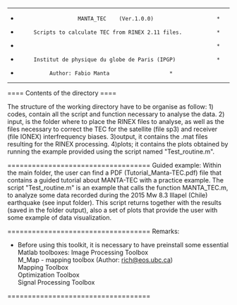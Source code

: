 **********************************************************************
*                        MANTA_TEC    (Ver.1.0.0)                    *
*          Scripts to calculate TEC from RINEX 2.11 files.           *
*                                                                    *
*          Institut de physique du globe de Paris (IPGP)             *
*          		Author: Fabio Manta    		          *
**********************************************************************
==== Contents of the directory ====

The structure of the working directory have to be organise as follow: 
	1) codes, contain all the script and function necessary to analyse the data.
	2) input, is the folder where to place the RINEX files to analyse, as well as the files necessary to correct the TEC for the satellite (file sp3) and receiver (file IONEX) interfrequency biases.
	3)output, it contains the .mat files resulting for the RINEX processing.
	4)plots; it contains the plots obtained by running the example provided using the script named "Test_routine.m".

===================================
Guided example:
Within the main folder, the user can find a PDF (Tutorial_Manta-TEC.pdf) file that contains a guided tutorial about MANTA-TEC with a practice example. The script "Test_routine.m" is an example that calls the function MANTA_TEC.m, to analyze some data recorded during the 2015 Mw 8.3 Illapel (Chile) earthquake (see input folder). This script returns together with the results (saved in the folder output), also a set of plots that provide the user with some example of data visualization.

===================================
Remarks:
  - Before using this toolkit, it is necessary to have preinstall some essential Matlab toolboxes:
	Image Processing Toolbox                              
	M_Map - mapping toolbox (Author: rich@eos.ubc.ca)         
	Mapping Toolbox                                       
	Optimization Toolbox                                 
	Signal Processing Toolbox       
                    
===================================



